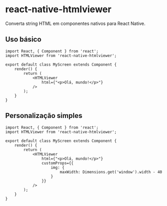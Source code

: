 # react-native-htmlviewer

  

Converta string HTML em componentes nativos para React Native.

  

## Uso básico

    import React, { Component } from 'react';
    import HTMLViewer from 'react-native-htmlviewer';
    
    export default class MyScreen extends Component {
	    render() {
		    return (
			    <HTMLViewer 
				    html={"<p>Olá, mundo!</p>"}
			    />
		    );
	    }
    }

## Personalização simples

    import React, { Component } from 'react';
    import HTMLViewer from 'react-native-htmlviewer';
    
    export default class MyScreen extends Component {
	    render() {
		    return (
			    <HTMLViewer 
				    html={"<p>Olá, mundo!</p>"}
				    customProps={{
					    img: {
						    maxWidth: Dimensions.get('window').width - 40
					    }
				    }}
			    />
		    );
	    }
    }